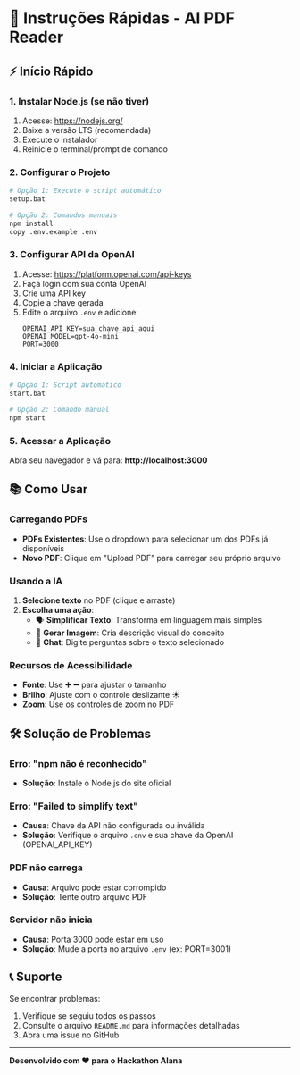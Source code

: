 # 🚀 Instruções Rápidas - AI PDF Reader

## ⚡ Início Rápido

### 1. Instalar Node.js (se não tiver)
1. Acesse: https://nodejs.org/
2. Baixe a versão LTS (recomendada)
3. Execute o instalador
4. Reinicie o terminal/prompt de comando

### 2. Configurar o Projeto
```bash
# Opção 1: Execute o script automático
setup.bat

# Opção 2: Comandos manuais
npm install
copy .env.example .env
```

### 3. Configurar API da OpenAI
1. Acesse: https://platform.openai.com/api-keys
2. Faça login com sua conta OpenAI
3. Crie uma API key
4. Copie a chave gerada
5. Edite o arquivo `.env` e adicione:
   ```
   OPENAI_API_KEY=sua_chave_api_aqui
   OPENAI_MODEL=gpt-4o-mini
   PORT=3000
   ```

### 4. Iniciar a Aplicação
```bash
# Opção 1: Script automático
start.bat

# Opção 2: Comando manual
npm start
```

### 5. Acessar a Aplicação
Abra seu navegador e vá para: **http://localhost:3000**

## 📚 Como Usar

### Carregando PDFs
- **PDFs Existentes**: Use o dropdown para selecionar um dos PDFs já disponíveis
- **Novo PDF**: Clique em "Upload PDF" para carregar seu próprio arquivo

### Usando a IA
1. **Selecione texto** no PDF (clique e arraste)
2. **Escolha uma ação**:
   - 🗣️ **Simplificar Texto**: Transforma em linguagem mais simples
   - 🎨 **Gerar Imagem**: Cria descrição visual do conceito
   - 💬 **Chat**: Digite perguntas sobre o texto selecionado

### Recursos de Acessibilidade
- **Fonte**: Use ➕ ➖ para ajustar o tamanho
- **Brilho**: Ajuste com o controle deslizante ☀️
- **Zoom**: Use os controles de zoom no PDF

## 🛠️ Solução de Problemas

### Erro: "npm não é reconhecido"
- **Solução**: Instale o Node.js do site oficial

### Erro: "Failed to simplify text"
- **Causa**: Chave da API não configurada ou inválida
- **Solução**: Verifique o arquivo `.env` e sua chave da OpenAI (OPENAI_API_KEY)

### PDF não carrega
- **Causa**: Arquivo pode estar corrompido
- **Solução**: Tente outro arquivo PDF

### Servidor não inicia
- **Causa**: Porta 3000 pode estar em uso
- **Solução**: Mude a porta no arquivo `.env` (ex: PORT=3001)

## 📞 Suporte

Se encontrar problemas:
1. Verifique se seguiu todos os passos
2. Consulte o arquivo `README.md` para informações detalhadas
3. Abra uma issue no GitHub

---
**Desenvolvido com ❤️ para o Hackathon Alana**

